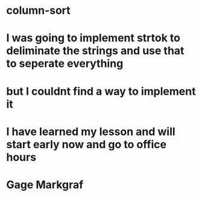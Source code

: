 # column-sort
# I was going to implement strtok to deliminate the strings and use that to seperate everything
# but I couldnt find a way to implement it
#
# I have learned my lesson and will start early now and go to office hours
# Gage Markgraf